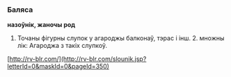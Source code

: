 ### Баляса
**назоўнік, жаночы род**

1. Точаны фігурны слупок у агароджы балконаў, тэрас і інш. 2. множны лік: Агароджа з такіх слупкоў.

<a rel="author">[http://rv-blr.com/](http://rv-blr.com/slounik.jsp?letterId=0&maskId=0&pageId=350)</a>
